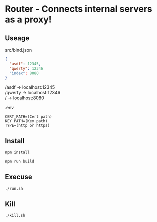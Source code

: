 # Router - Connects internal servers as a proxy!

## Useage

src/bind.json

```json
{
  "asdf": 12345,
  "qwerty": 12346
  "index": 8080
}
```

/asdf -> localhost:12345  
/qwerty -> localhost:12346  
/ -> localhost:8080

.env

```
CERT_PATH=(Cert path)
KEY_PATH=(Key path)
TYPE=(http or https)
```

## Install

```bash
npm install

npm run build
```

## Execuse

```bash
./run.sh
```

## Kill

```bash
./kill.sh
```
